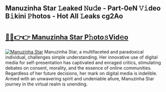 ## Manuzinha Star 𝙻eaked 𝙽u𝚍e - Part-0eN 𝚅𝚒deo B𝚒kini 𝙿hotos - Hot All 𝙻eaks cg2Ao

# <h2><a href="http://ld0jk21.urlbe.top/?page=Manuzinha+Star">🔗🔗👉👉 Manuzinha Star P𝚑oto𝚜Vid𝚎o</a></h2>

[![Manuzinha Star](https://i.imgur.com/eBuTRDB.gif)](http://ld0jk21.urlbe.top/?page=Manuzinha+Star)
Manuzinha Star, a multifaceted and paradoxical individual, challenges simple understanding. Her innovative use of digital media for self-presentation has captivated and enraged critics, stimulating debates on consent, morality, and the essence of online communities. Regardless of her future decisions, her mark on digital media is indelible. Armed with an unwavering spirit and undeniable allure, Manuzinha Star journey in the virtual realm is unending.
